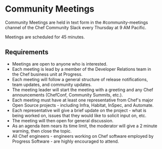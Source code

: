 # Community Meetings

Community Meetings are held in text form in the #community-meetings channel of the Chef Community Slack every Thursday at 9 AM Pacific.

Meetings are scheduled for 45 minutes.

## Requirements

- Meetings are open to anyone who is interested.
- Each meeting is lead by a member of the Developer Relations team in the Chef business unit at Progress.
- Each meeting will follow a general structure of release notifications, team updates, and community updates. 
- The meeting leader will start the meeting with a greeting and any Chef announcements (ChefConf, Community Summits, etc.).
- Each meeting must have at least one representative from Chef's major Open Source projects - including Infra, Habitat, InSpec, and Automate.
- Each representative will give a brief update on the project - what is being worked on, issues that they would like to solicit input on, etc.
- The meeting will then open for general discussion.
- As an agenda item nears its time limit, the moderator will give a 2 minute warning, then close the topic.
- All Chef engineers - engineers working on Chef software employed by Progress Software - are highly encouraged to attend.
